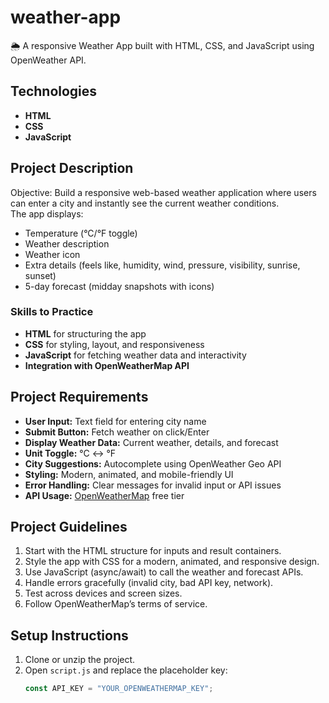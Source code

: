 # weather-app
🌦️ A responsive Weather App built with HTML, CSS, and JavaScript using OpenWeather API.
## Technologies
- **HTML**
- **CSS**
- **JavaScript**
  
## Project Description
Objective: Build a responsive web-based weather application where users can enter a city and instantly see the current weather conditions.  
The app displays:
- Temperature (°C/°F toggle)
- Weather description
- Weather icon
- Extra details (feels like, humidity, wind, pressure, visibility, sunrise, sunset)
- 5-day forecast (midday snapshots with icons)

### Skills to Practice
- **HTML** for structuring the app
- **CSS** for styling, layout, and responsiveness
- **JavaScript** for fetching weather data and interactivity
- **Integration with OpenWeatherMap API**

## Project Requirements
- **User Input:** Text field for entering city name  
- **Submit Button:** Fetch weather on click/Enter  
- **Display Weather Data:** Current weather, details, and forecast  
- **Unit Toggle:** °C ↔ °F  
- **City Suggestions:** Autocomplete using OpenWeather Geo API  
- **Styling:** Modern, animated, and mobile-friendly UI  
- **Error Handling:** Clear messages for invalid input or API issues  
- **API Usage:** [OpenWeatherMap](https://openweathermap.org/) free tier  

## Project Guidelines
1. Start with the HTML structure for inputs and result containers.  
2. Style the app with CSS for a modern, animated, and responsive design.  
3. Use JavaScript (async/await) to call the weather and forecast APIs.  
4. Handle errors gracefully (invalid city, bad API key, network).  
5. Test across devices and screen sizes.  
6. Follow OpenWeatherMap’s terms of service.

## Setup Instructions
1. Clone or unzip the project.  
2. Open `script.js` and replace the placeholder key:
   ```js
   const API_KEY = "YOUR_OPENWEATHERMAP_KEY";
